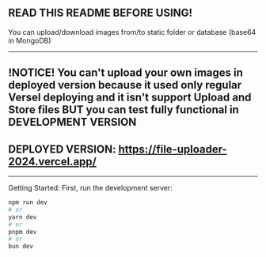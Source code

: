 READ THIS README BEFORE USING!
------------------
You can upload/download images from/to static folder or database (base64 in MongoDB) 

------------------------------------------------------------
!NOTICE! 
You can't upload your own images in deployed version because it used only regular Versel deploying and it isn't support Upload and Store files
BUT you can test fully functional in DEVELOPMENT VERSION 
------------------------------------------------------------

DEPLOYED VERSION: https://file-uploader-2024.vercel.app/
-------------------------------------------------------
_______________________________________________________
Getting Started: 
First, run the development server:

```bash
npm run dev
# or
yarn dev
# or
pnpm dev
# or
bun dev
```

